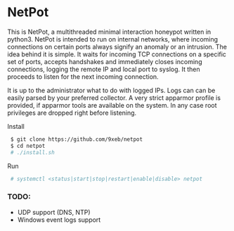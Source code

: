 # NetPot
This is NetPot, a multithreaded minimal interaction honeypot written in python3.
NetPot is intended to run on internal networks, where incoming connections on certain ports always signify an anomaly or an intrusion.
The idea behind it is simple. It waits for incoming TCP connections on a specific set of ports, accepts handshakes and immediately closes incoming connections, logging the remote IP and local port to syslog.
It then proceeds to listen for the next incoming connection.

It is up to the administrator what to do with logged IPs. Logs can can be easily parsed by your preferred collector.
A very strict apparmor profile is provided, if apparmor tools are available on the system. In any case root privileges are dropped right before listening.

Install
```bash
 $ git clone https://github.com/9xeb/netpot
 $ cd netpot
 # ./install.sh
```

Run
```bash
 # systemctl <status|start|stop|restart|enable|disable> netpot
```

### TODO:
 - UDP support (DNS, NTP)
 - Windows event logs support
